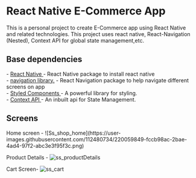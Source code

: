 <h1>React Native E-Commerce App</h1>
This is a personal project to create E-Commerce app using React Native and related technologies. This project uses react native, React-Navigation (Nested), Context API for global state management,etc.

<h2>Base dependencies</h2>
- <a href="https://www.npmjs.com/package/react-native">React Native </a> - React Native package to install react native</br>
- <a href="https://reactnavigation.org/"> navigation library.</a> - React Navigation package to help navigate different screens on app</br>
- <a href="https://www.npmjs.com/package/styled-components"> Styled Components </a> - A powerful library for styling.</br>
- <a href="https://reactjs.org/docs/context.html"> Context API </a> - An inbuilt api for State Management.

<h2> Screens </h2>
Home screen -
![Ss_shop_home](https://user-images.githubusercontent.com/112480734/220059849-fccb98ac-2bae-4ad4-97f2-abc3e3f95f3c.png)

Product Details -
![ss_productDetails](https://user-images.githubusercontent.com/112480734/220060424-b0c9f45b-6ff5-4e22-80fb-2fe5af380d82.png)

Cart Screen-
![ss_cart](https://user-images.githubusercontent.com/112480734/220060705-0b42ace3-11ae-4875-a239-03bb0ee7a4b5.png)




